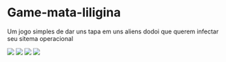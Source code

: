 # Game-mata-liligina
Um jogo simples de dar uns tapa em uns aliens dodoi que querem infectar seu sitema operacional

<img height="auto" src="https://i.imgur.com/LpWNw3A.png">
<img height="auto" src="https://i.imgur.com/rPVFWjD.png">
<img height="auto" src="https://i.imgur.com/uNZx2y2.png">
<img height="auto" src="https://i.imgur.com/bUe32wo.png">
